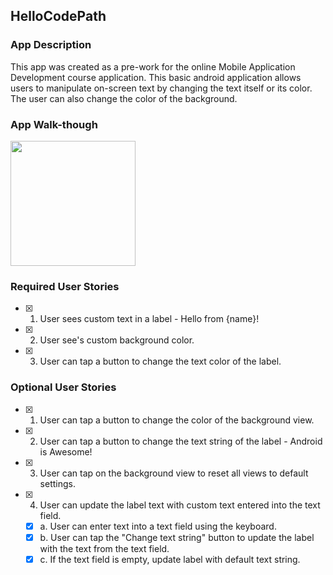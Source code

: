 ## HelloCodePath

### App Description
This app was created as a pre-work for the online Mobile Application Development course application.
This basic android application allows users to manipulate on-screen text by changing the text itself or its color.
The user can also change the color of the background.

### App Walk-though

<img src="https://drive.google.com/open?id=1-hiCYMKVEkATjovPv_gvdhM5LonFI50h" width=200><br>

### Required User Stories
- [x] 1. User sees custom text in a label - Hello from {name}!
- [x] 2. User see's custom background color.
- [x] 3. User can tap a button to change the text color of the label.

### Optional User Stories
- [x] 1. User can tap a button to change the color of the background view.  
- [x] 2. User can tap a button to change the text string of the label - Android is Awesome!  
- [x] 3. User can tap on the background view to reset all views to default settings.  
- [x] 4. User can update the label text with custom text entered into the text field.  
   - [x] a. User can enter text into a text field using the keyboard.  
   - [x] b. User can tap the "Change text string" button to update the label with the text from the text field.  
   - [x] c. If the text field is empty, update label with default text string.  
